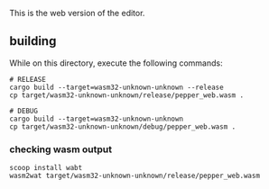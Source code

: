 This is the web version of the editor.

## building
While on this directory, execute the following commands:
```
# RELEASE
cargo build --target=wasm32-unknown-unknown --release
cp target/wasm32-unknown-unknown/release/pepper_web.wasm .

# DEBUG
cargo build --target=wasm32-unknown-unknown
cp target/wasm32-unknown-unknown/debug/pepper_web.wasm .
```

### checking wasm output
```
scoop install wabt
wasm2wat target/wasm32-unknown-unknown/release/pepper_web.wasm
```
